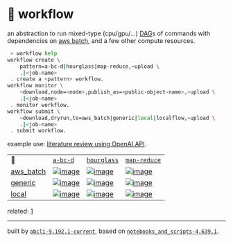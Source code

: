 # 📜 workflow

an abstraction to run mixed-type (cpu/gpu/...) [DAG](https://networkx.org/documentation/stable/reference/classes/digraph.html)s of commands with dependencies on [aws batch](https://aws.amazon.com/batch/), and a few other compute resources.

```bash
 > workflow help
workflow create \
	pattern=a-bc-d|hourglass|map-reduce,~upload \
	.|<job-name>
 . create a <pattern> workflow.
workflow monitor \
	~download,node=<node>,publish_as=<public-object-name>,~upload \
	.|<job-name>
 . monitor workflow.
workflow submit \
	~download,dryrun,to=aws_batch|generic|local|localflow,~upload \
	.|<job-name>
 . submit workflow.
```

example use: [literature review using OpenAI API](https://github.com/kamangir/openai-commands/tree/main/openai_commands/literature_review).

|   |   |   |   |
| --- | --- | --- | --- |
| 📜 | [`a-bc-d`](./patterns/a-bc-d.dot) | [`hourglass`](./patterns/hourglass.dot) | [`map-reduce`](./patterns/map-reduce.dot) |
| [aws_batch](./runners/aws_batch.py) | [![image](https://kamangir-public.s3.ca-central-1.amazonaws.com/aws_batch-a-bc-d/workflow.gif?raw=true)](https://kamangir-public.s3.ca-central-1.amazonaws.com/aws_batch-a-bc-d/workflow.gif?raw=true) | [![image](https://kamangir-public.s3.ca-central-1.amazonaws.com/aws_batch-hourglass/workflow.gif?raw=true)](https://kamangir-public.s3.ca-central-1.amazonaws.com/aws_batch-hourglass/workflow.gif?raw=true) | [![image](https://kamangir-public.s3.ca-central-1.amazonaws.com/aws_batch-map-reduce/workflow.gif?raw=true)](https://kamangir-public.s3.ca-central-1.amazonaws.com/aws_batch-map-reduce/workflow.gif?raw=true) |
| [generic](./runners/generic.py) | [![image](https://kamangir-public.s3.ca-central-1.amazonaws.com/generic-a-bc-d/workflow.gif?raw=true)](https://kamangir-public.s3.ca-central-1.amazonaws.com/generic-a-bc-d/workflow.gif?raw=true) | [![image](https://kamangir-public.s3.ca-central-1.amazonaws.com/generic-hourglass/workflow.gif?raw=true)](https://kamangir-public.s3.ca-central-1.amazonaws.com/generic-hourglass/workflow.gif?raw=true) | [![image](https://kamangir-public.s3.ca-central-1.amazonaws.com/generic-map-reduce/workflow.gif?raw=true)](https://kamangir-public.s3.ca-central-1.amazonaws.com/generic-map-reduce/workflow.gif?raw=true) |
| [local](./runners/local.py) | [![image](https://kamangir-public.s3.ca-central-1.amazonaws.com/local-a-bc-d/workflow.gif?raw=true)](https://kamangir-public.s3.ca-central-1.amazonaws.com/local-a-bc-d/workflow.gif?raw=true) | [![image](https://kamangir-public.s3.ca-central-1.amazonaws.com/local-hourglass/workflow.gif?raw=true)](https://kamangir-public.s3.ca-central-1.amazonaws.com/local-hourglass/workflow.gif?raw=true) | [![image](https://kamangir-public.s3.ca-central-1.amazonaws.com/local-map-reduce/workflow.gif?raw=true)](https://kamangir-public.s3.ca-central-1.amazonaws.com/local-map-reduce/workflow.gif?raw=true) |


related: [1](https://arash-kamangir.medium.com/%EF%B8%8F-openai-experiments-54-e49117dc69ef)

---
built by [`abcli-9.192.1-current`](https://github.com/kamangir/awesome-bash-cli), based on [`notebooks_and_scripts-4.639.1`](https://github.com/kamangir/notebooks-and-scripts).
